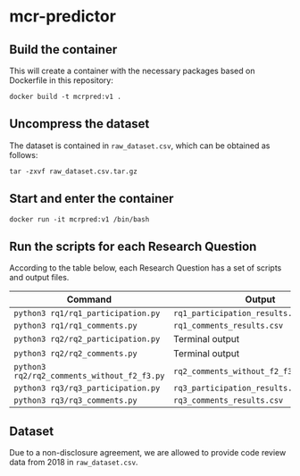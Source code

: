 
# mcr-predictor

## Build the container

This will create a container with the necessary packages based on Dockerfile in this repository:
```
docker build -t mcrpred:v1 .
```

## Uncompress the dataset
The dataset is contained in ``raw_dataset.csv``, which can be obtained as follows:
```
tar -zxvf raw_dataset.csv.tar.gz
```

## Start and enter the container
```
docker run -it mcrpred:v1 /bin/bash
```

## Run the scripts for each Research Question

According to the table below, each Research Question has a set of scripts and output files.

| Command                                        |  Output                                      |
| -----------------------------------------------| -------------------------------------------- |
| ``python3 rq1/rq1_participation.py``           |  ``rq1_participation_results.csv``           | 
| ``python3 rq1/rq1_comments.py``                |  ``rq1_comments_results.csv``                | 
| ``python3 rq2/rq2_participation.py``           |  Terminal output                             | 
| ``python3 rq2/rq2_comments.py``                |  Terminal output                             | 
| ``python3 rq2/rq2_comments_without_f2_f3.py``  |  ``rq2_comments_without_f2_f3_results.csv``  | 
| ``python3 rq3/rq3_participation.py``           |  ``rq3_participation_results.csv``           | 
| ``python3 rq3/rq3_comments.py``                |  ``rq3_comments_results.csv``                | 

## Dataset
Due to a non-disclosure agreement, we are allowed to provide code review data from 2018 in ``raw_dataset.csv``.
